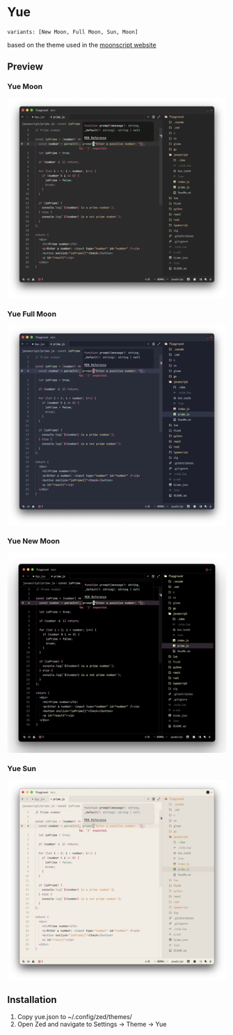 # Yue
`variants: [New Moon, Full Moon, Sun, Moon]`

based on the theme used in the [moonscript website](<https://moonscript.org/>)

## Preview
### Yue Moon
<img src="assets/yue-moon.png" width="670">

### Yue Full Moon
<img src="assets/yue-full-moon.png" width="670">

### Yue New Moon
<img src="assets/yue-new-moon.png" width="670">

### Yue Sun
<img src="assets/yue-sun.png" width="670">


## Installation
1. Copy yue.json to ~/.config/zed/themes/
2. Open Zed and navigate to Settings -> Theme -> Yue

